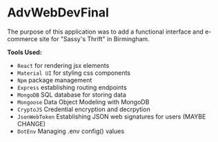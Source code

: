 # AdvWebDevFinal

The purpose of this application was to add a functional interface and e-commerce site for "Sassy's Thrift" in Birmingham.  

**Tools Used:**
* `React` for rendering jsx elements
* `Material UI` for styling css components
* `Npm` package management
* `Express` establishing routing endpoints
* `MongoDB` SQL database for storing data
* `Mongoose` Data Object Modeling with MongoDB
* `CryptoJS` Credential encryption and decrpytion
* `JsonWebToken` Establishing JSON web signatures for users (MAYBE CHANGE)
* `DotEnv` Managing .env config() values


